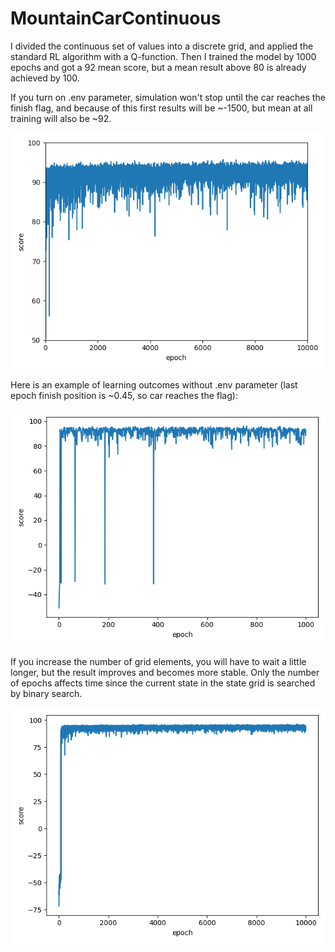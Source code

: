 # MountainCarContinuous
I divided the continuous set of values into a discrete grid, and applied the standard RL algorithm with a Q-function.
Then I trained the model by 1000 epochs and got a 92 mean score, but a mean result above 80 is already achieved by 100.

If you turn on .env parameter, simulation won't stop until the car reaches the finish flag, and because of this first results will be ~-1500, but mean at all training will also be ~92.

![learning results with env](plots/learning_results_with_env)

Here is an example of learning outcomes without .env parameter (last epoch finish position is ~0.45, so car reaches the flag):

![learning results](plots/learning_results)

If you increase the number of grid elements, you will have to wait a little longer, but the result improves and becomes more stable. Only the number of epochs affects time since the current state in the state grid is searched by binary search.

![learning results smaller grid](plots/learning_results_smaller_grid)
